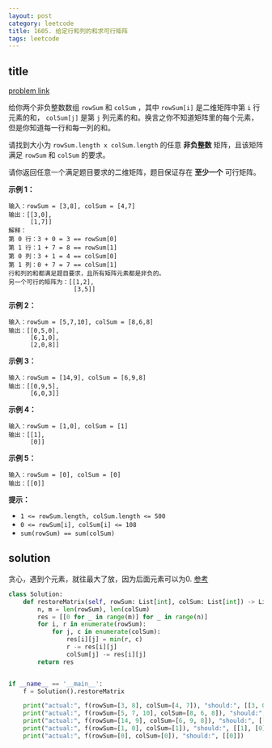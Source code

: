 ```yaml
---
layout: post
category: leetcode
title: 1605. 给定行和列的和求可行矩阵
tags: leetcode
---
```


## title
[problem link](https://leetcode.cn/problems/find-valid-matrix-given-row-and-column-sums/)

给你两个非负整数数组 `rowSum` 和 `colSum` ，其中 `rowSum[i]` 是二维矩阵中第 `i` 行元素的和， `colSum[j]` 是第 `j` 列元素的和。换言之你不知道矩阵里的每个元素，但是你知道每一行和每一列的和。

请找到大小为 `rowSum.length x colSum.length` 的任意 **非负整数** 矩阵，且该矩阵满足 `rowSum` 和 `colSum` 的要求。

请你返回任意一个满足题目要求的二维矩阵，题目保证存在 **至少一个** 可行矩阵。

 

**示例 1：**

```
输入：rowSum = [3,8], colSum = [4,7]
输出：[[3,0],
      [1,7]]
解释：
第 0 行：3 + 0 = 3 == rowSum[0]
第 1 行：1 + 7 = 8 == rowSum[1]
第 0 列：3 + 1 = 4 == colSum[0]
第 1 列：0 + 7 = 7 == colSum[1]
行和列的和都满足题目要求，且所有矩阵元素都是非负的。
另一个可行的矩阵为：[[1,2],
                  [3,5]]
```

**示例 2：**

```
输入：rowSum = [5,7,10], colSum = [8,6,8]
输出：[[0,5,0],
      [6,1,0],
      [2,0,8]]
```

**示例 3：**

```
输入：rowSum = [14,9], colSum = [6,9,8]
输出：[[0,9,5],
      [6,0,3]]
```

**示例 4：**

```
输入：rowSum = [1,0], colSum = [1]
输出：[[1],
      [0]]
```

**示例 5：**

```
输入：rowSum = [0], colSum = [0]
输出：[[0]]
```

 

**提示：**

- `1 <= rowSum.length, colSum.length <= 500`
- `0 <= rowSum[i], colSum[i] <= 108`
- `sum(rowSum) == sum(colSum)`



## solution

贪心，遇到个元素，就往最大了放，因为后面元素可以为0. [参考](https://leetcode.cn/problems/find-valid-matrix-given-row-and-column-sums/solution/mei-you-si-lu-yi-ge-dong-hua-miao-dong-f-eezj/)

```python
class Solution:
    def restoreMatrix(self, rowSum: List[int], colSum: List[int]) -> List[List[int]]:
        n, m = len(rowSum), len(colSum)
        res = [[0 for _ in range(m)] for _ in range(n)]
        for i, r in enumerate(rowSum):
            for j, c in enumerate(colSum):
                res[i][j] = min(r, c)
                r -= res[i][j]
                colSum[j] -= res[i][j]
        return res


if __name__ == '__main__':
    f = Solution().restoreMatrix

    print("actual:", f(rowSum=[3, 8], colSum=[4, 7]), "should:", [[3, 0], [1, 7]])
    print("actual:", f(rowSum=[5, 7, 10], colSum=[8, 6, 8]), "should:", [[0, 5, 0], [6, 1, 0], [2, 0, 8]])
    print("actual:", f(rowSum=[14, 9], colSum=[6, 9, 8]), "should:", [[0, 9, 5], [6, 0, 3]])
    print("actual:", f(rowSum=[1, 0], colSum=[1]), "should:", [[1], [0]])
    print("actual:", f(rowSum=[0], colSum=[0]), "should:", [[0]])
```

